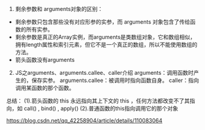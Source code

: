 

1. 剩余参数和 arguments对象的区别：
- 剩余参数只包含那些没有对应形参的实参，而 arguments 对象包含了传给函数的所有实参。
- 剩余参数是真正的Array实例，而arguments是类数组对象，它和数组相似，拥有length属性和索引元素，但它不是一个真正的数组，所以不能使用数组的方法。
- 箭头函数没有arguments


2. JS之arguments、arguments.callee、caller介绍
arguments：调用函数时产生的，保存实参。
arguments.callee：被调用时指向函数自身。
caller：指向调用某函数的那个函数。



总结：
(1).箭头函数的 this 永远指向其上下文的 this ，任何方法都改变不了其指向，如 call() , bind() , apply()
(2).普通函数的this指向调用它的那个对象

https://blog.csdn.net/qq_42258904/article/details/110083064
